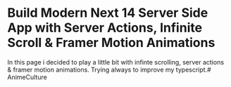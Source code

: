 # Build Modern Next 14 Server Side App with Server Actions, Infinite Scroll & Framer Motion Animations
 In this page i decided to play a little bit with infinte scrolling, server actions & framer motion animations. Trying always to improve my typescript.#   A n i m e C u l t u r e  
 